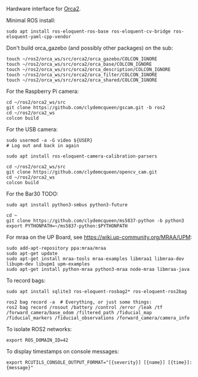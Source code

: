 Hardware interface for [Orca2](https://github.com/clydemcqueen/orca2).

Minimal ROS install:
~~~
sudo apt install ros-eloquent-ros-base ros-eloquent-cv-bridge ros-eloquent-yaml-cpp-vendor
~~~

Don't build orca_gazebo (and possibly other packages) on the sub:
~~~
touch ~/ros2/orca_ws/src/orca2/orca_gazebo/COLCON_IGNORE
touch ~/ros2/orca_ws/src/orca2/orca_base/COLCON_IGNORE
touch ~/ros2/orca_ws/src/orca2/orca_description/COLCON_IGNORE
touch ~/ros2/orca_ws/src/orca2/orca_filter/COLCON_IGNORE
touch ~/ros2/orca_ws/src/orca2/orca_shared/COLCON_IGNORE
~~~

For the Raspberry Pi camera:
~~~
cd ~/ros2/orca2_ws/src
git clone https://github.com/clydemcqueen/gscam.git -b ros2
cd ~/ros2/orca2_ws
colcon build
~~~

For the USB camera:
~~~
sudo usermod -a -G video ${USER}
# Log out and back in again

sudo apt install ros-eloquent-camera-calibration-parsers

cd ~/ros2/orca2_ws/src
git clone https://github.com/clydemcqueen/opencv_cam.git
cd ~/ros2/orca2_ws
colcon build
~~~

For the Bar30 TODO:
~~~
sudo apt install python3-smbus python3-future

cd ~
git clone https://github.com/clydemcqueen/ms5837-python -b python3
export PYTHONPATH=~/ms5837-python:$PYTHONPATH
~~~

For mraa on the UP Board, see https://wiki.up-community.org/MRAA/UPM:
~~~
sudo add-apt-repository ppa:mraa/mraa
sudo apt-get update
sudo apt-get install mraa-tools mraa-examples libmraa1 libmraa-dev libupm-dev libupm1 upm-examples
sudo apt-get install python-mraa python3-mraa node-mraa libmraa-java
~~~

To record bags:
~~~
sudo apt install sqlite3 ros-eloquent-rosbag2* ros-eloquent-ros2bag

ros2 bag record -a  # Everything, or just some things:
ros2 bag record /rosout /battery /control /error /leak /tf /forward_camera/base_odom /filtered_path /fiducial_map /fiducial_markers /fiducial_observations /forward_camera/camera_info
~~~

To isolate ROS2 networks:
~~~
export ROS_DOMAIN_ID=42
~~~

To display timestamps on console messages:
~~~
export RCUTILS_CONSOLE_OUTPUT_FORMAT="[{severity}] [{name}] [{time}]: {message}"
~~~